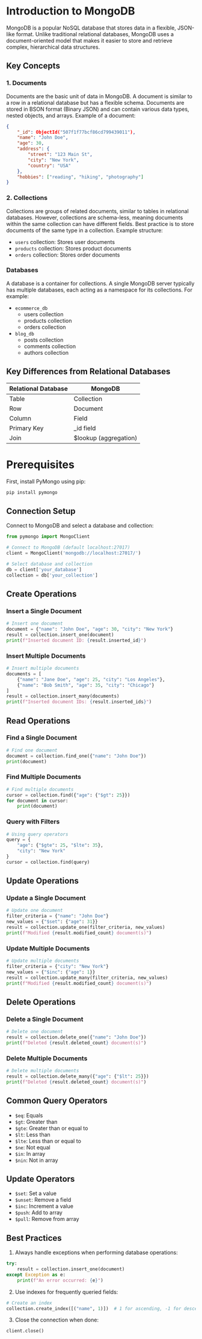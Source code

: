 # Introduction to MongoDB

MongoDB is a popular NoSQL database that stores data in a flexible, JSON-like format. Unlike traditional relational databases, MongoDB uses a document-oriented model that makes it easier to store and retrieve complex, hierarchical data structures.

## Key Concepts

### 1. Documents
Documents are the basic unit of data in MongoDB. A document is similar to a row in a relational database but has a flexible schema. Documents are stored in BSON format (Binary JSON) and can contain various data types, nested objects, and arrays. Example of a document:

```json
{
    "_id": ObjectId("507f1f77bcf86cd799439011"),
    "name": "John Doe",
    "age": 30,
    "address": {
        "street": "123 Main St",
        "city": "New York",
        "country": "USA"
    },
    "hobbies": ["reading", "hiking", "photography"]
}
```

### 2. Collections
Collections are groups of related documents, similar to tables in relational databases. However, collections are schema-less, meaning documents within the same collection can have different fields. Best practice is to store documents of the same type in a collection. Example structure:

- `users` collection: Stores user documents
- `products` collection: Stores product documents
- `orders` collection: Stores order documents

### Databases
A database is a container for collections. A single MongoDB server typically has multiple databases, each acting as a namespace for its collections. For example:

- `ecommerce_db`
  - users collection
  - products collection
  - orders collection
- `blog_db`
  - posts collection
  - comments collection
  - authors collection

## Key Differences from Relational Databases

| Relational Database | MongoDB |
|-------------------|---------|
| Table | Collection |
| Row | Document |
| Column | Field |
| Primary Key | _id field |
| Join | $lookup (aggregation) |

# Prerequisites

First, install PyMongo using pip:
```bash
pip install pymongo
```

## Connection Setup

Connect to MongoDB and select a database and collection:

```python
from pymongo import MongoClient

# Connect to MongoDB (default localhost:27017)
client = MongoClient('mongodb://localhost:27017/')

# Select database and collection
db = client['your_database']
collection = db['your_collection']
```

## Create Operations

### Insert a Single Document
```python
# Insert one document
document = {"name": "John Doe", "age": 30, "city": "New York"}
result = collection.insert_one(document)
print(f"Inserted document ID: {result.inserted_id}")
```

### Insert Multiple Documents
```python
# Insert multiple documents
documents = [
    {"name": "Jane Doe", "age": 25, "city": "Los Angeles"},
    {"name": "Bob Smith", "age": 35, "city": "Chicago"}
]
result = collection.insert_many(documents)
print(f"Inserted document IDs: {result.inserted_ids}")
```

## Read Operations

### Find a Single Document
```python
# Find one document
document = collection.find_one({"name": "John Doe"})
print(document)
```

### Find Multiple Documents
```python
# Find multiple documents
cursor = collection.find({"age": {"$gt": 25}})
for document in cursor:
    print(document)
```

### Query with Filters
```python
# Using query operators
query = {
    "age": {"$gte": 25, "$lte": 35},
    "city": "New York"
}
cursor = collection.find(query)
```

## Update Operations

### Update a Single Document
```python
# Update one document
filter_criteria = {"name": "John Doe"}
new_values = {"$set": {"age": 31}}
result = collection.update_one(filter_criteria, new_values)
print(f"Modified {result.modified_count} document(s)")
```

### Update Multiple Documents
```python
# Update multiple documents
filter_criteria = {"city": "New York"}
new_values = {"$inc": {"age": 1}}
result = collection.update_many(filter_criteria, new_values)
print(f"Modified {result.modified_count} document(s)")
```

## Delete Operations

### Delete a Single Document
```python
# Delete one document
result = collection.delete_one({"name": "John Doe"})
print(f"Deleted {result.deleted_count} document(s)")
```

### Delete Multiple Documents
```python
# Delete multiple documents
result = collection.delete_many({"age": {"$lt": 25}})
print(f"Deleted {result.deleted_count} document(s)")
```

## Common Query Operators

- `$eq`: Equals
- `$gt`: Greater than
- `$gte`: Greater than or equal to
- `$lt`: Less than
- `$lte`: Less than or equal to
- `$ne`: Not equal
- `$in`: In array
- `$nin`: Not in array

## Update Operators

- `$set`: Set a value
- `$unset`: Remove a field
- `$inc`: Increment a value
- `$push`: Add to array
- `$pull`: Remove from array

## Best Practices

1. Always handle exceptions when performing database operations:
```python
try:
    result = collection.insert_one(document)
except Exception as e:
    print(f"An error occurred: {e}")
```

2. Use indexes for frequently queried fields:
```python
# Create an index
collection.create_index([("name", 1)])  # 1 for ascending, -1 for descending
```

3. Close the connection when done:
```python
client.close()
```